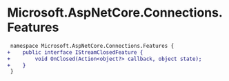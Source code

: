 # Microsoft.AspNetCore.Connections.Features

``` diff
 namespace Microsoft.AspNetCore.Connections.Features {
+    public interface IStreamClosedFeature {
+        void OnClosed(Action<object?> callback, object state);
+    }
 }
```

